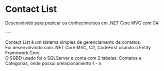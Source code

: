 <h1> Contact List </h1>
<p> Desenvolvido para praticar os conhecimentos em .NET Core MVC com C# </p>
---

<p>
    Contact List é um sistema simples de gerenciamento de contatos. <br>
    Foi desenvolvindo com .NET Core MVC, C#, CodeFirst usando o Entity Framework Core <br>
    O SGBD usado foi o SQLServer e conta com 2 tabelas: Contatos e Categorias, onde possui orelacionamento 1 - n.
</p>
